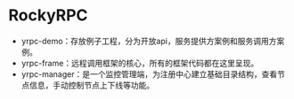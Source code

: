 # RockyRPC

* yrpc-demo：存放例子工程，分为开放api，服务提供方案例和服务调用方案例。
* yrpc-frame：远程调用框架的核心，所有的框架代码都在这里呈现。
* yrpc-manager：是一个监控管理端，为注册中心建立基础目录结构，查看节点信息，手动控制节点上下线等功能。
